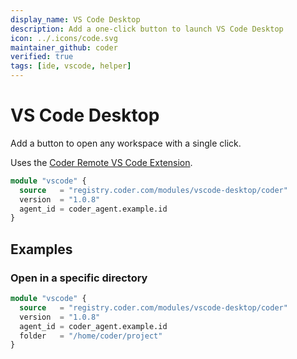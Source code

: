 ```yaml
---
display_name: VS Code Desktop
description: Add a one-click button to launch VS Code Desktop
icon: ../.icons/code.svg
maintainer_github: coder
verified: true
tags: [ide, vscode, helper]
---
```


# VS Code Desktop

Add a button to open any workspace with a single click.

Uses the [Coder Remote VS Code Extension](https://github.com/coder/vscode-coder).

```tf
module "vscode" {
  source   = "registry.coder.com/modules/vscode-desktop/coder"
  version  = "1.0.8"
  agent_id = coder_agent.example.id
}
```

## Examples

### Open in a specific directory

```tf
module "vscode" {
  source   = "registry.coder.com/modules/vscode-desktop/coder"
  version  = "1.0.8"
  agent_id = coder_agent.example.id
  folder   = "/home/coder/project"
}
```

